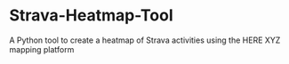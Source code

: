 # Strava-Heatmap-Tool
A Python tool to create a heatmap of Strava activities using the HERE XYZ mapping platform
